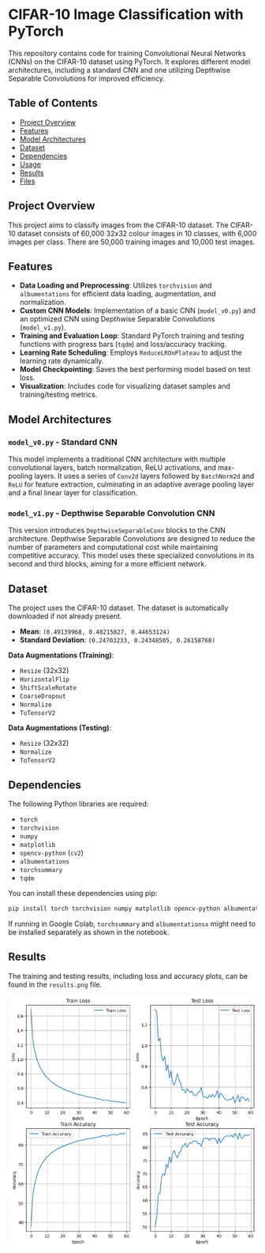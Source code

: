 # CIFAR-10 Image Classification with PyTorch

This repository contains code for training Convolutional Neural Networks (CNNs) on the CIFAR-10 dataset using PyTorch. It explores different model architectures, including a standard CNN and one utilizing Depthwise Separable Convolutions for improved efficiency.

## Table of Contents

- [Project Overview](#project-overview)
- [Features](#features)
- [Model Architectures](#model-architectures)
- [Dataset](#dataset)
- [Dependencies](#dependencies)
- [Usage](#usage)
- [Results](#results)
- [Files](#files)

## Project Overview

This project aims to classify images from the CIFAR-10 dataset. The CIFAR-10 dataset consists of 60,000 32x32 colour images in 10 classes, with 6,000 images per class. There are 50,000 training images and 10,000 test images.

## Features

- **Data Loading and Preprocessing**: Utilizes `torchvision` and `albumentations` for efficient data loading, augmentation, and normalization.
- **Custom CNN Models**: Implementation of a basic CNN (`model_v0.py`) and an optimized CNN using Depthwise Separable Convolutions (`model_v1.py`).
- **Training and Evaluation Loop**: Standard PyTorch training and testing functions with progress bars (`tqdm`) and loss/accuracy tracking.
- **Learning Rate Scheduling**: Employs `ReduceLROnPlateau` to adjust the learning rate dynamically.
- **Model Checkpointing**: Saves the best performing model based on test loss.
- **Visualization**: Includes code for visualizing dataset samples and training/testing metrics.

## Model Architectures

### `model_v0.py` - Standard CNN

This model implements a traditional CNN architecture with multiple convolutional layers, batch normalization, ReLU activations, and max-pooling layers. It uses a series of `Conv2d` layers followed by `BatchNorm2d` and `ReLU` for feature extraction, culminating in an adaptive average pooling layer and a final linear layer for classification.

### `model_v1.py` - Depthwise Separable Convolution CNN

This version introduces `DepthwiseSeparableConv` blocks to the CNN architecture. Depthwise Separable Convolutions are designed to reduce the number of parameters and computational cost while maintaining competitive accuracy. This model uses these specialized convolutions in its second and third blocks, aiming for a more efficient network.

## Dataset

The project uses the CIFAR-10 dataset. The dataset is automatically downloaded if not already present.
- **Mean**: `(0.49139968, 0.48215827, 0.44653124)`
- **Standard Deviation**: `(0.24703233, 0.24348505, 0.26158768)`

**Data Augmentations (Training)**:
- `Resize` (32x32)
- `HorizontalFlip`
- `ShiftScaleRotate`
- `CoarseDropout`
- `Normalize`
- `ToTensorV2`

**Data Augmentations (Testing)**:
- `Resize` (32x32)
- `Normalize`
- `ToTensorV2`

## Dependencies

The following Python libraries are required:
- `torch`
- `torchvision`
- `numpy`
- `matplotlib`
- `opencv-python` (`cv2`)
- `albumentations`
- `torchsummary`
- `tqdm`

You can install these dependencies using pip:
```bash
pip install torch torchvision numpy matplotlib opencv-python albumentations torchsummary tqdm
```
If running in Google Colab, `torchsummary` and `albumentationsx` might need to be installed separately as shown in the notebook.

## Results

The training and testing results, including loss and accuracy plots, can be found in the `results.png` file.

![Training and Testing Results](results.png)
